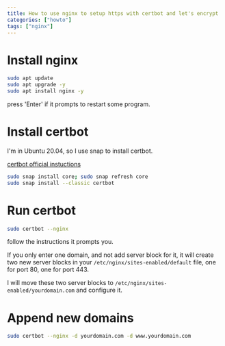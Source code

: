 ```yaml
---
title: How to use nginx to setup https with certbot and let's encrypt
categories: ["howto"]
tags: ["nginx"]
---
```


# Install nginx

```sh
sudo apt update
sudo apt upgrade -y
sudo apt install nginx -y
```

press 'Enter' if it prompts to restart some program.

# Install certbot

I'm in Ubuntu 20.04, so I use snap to install certbot.

[certbot official instuctions](https://certbot.eff.org/instructions?ws=nginx&os=ubuntufocal)

```sh
sudo snap install core; sudo snap refresh core
sudo snap install --classic certbot
```

# Run certbot

```sh
sudo certbot --nginx
```

follow the instructions it prompts you.

If you only enter one domain, and not add server block for it, it will create two new server blocks in your `/etc/nginx/sites-enabled/default` file, one for port 80, one for port 443.

I will move these two server blocks to `/etc/nginx/sites-enabled/yourdomain.com` and configure it.

# Append new domains

```sh
sudo certbot --nginx -d yourdomain.com -d www.yourdomain.com
```
